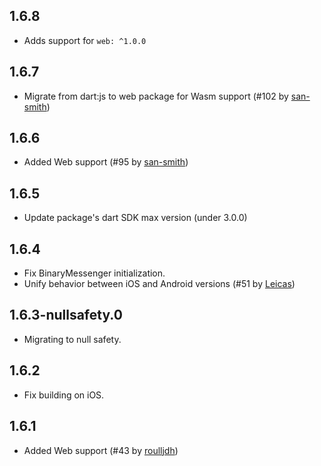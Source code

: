 ## 1.6.8

- Adds support for `web: ^1.0.0`

## 1.6.7

- Migrate from dart:js to web package for Wasm support (#102 by [san-smith](https://github.com/san-smith))

## 1.6.6

- Added Web support (#95 by [san-smith](https://github.com/san-smith))

## 1.6.5

- Update package's dart SDK max version (under 3.0.0)

## 1.6.4

- Fix BinaryMessenger initialization.
- Unify behavior between iOS and Android versions (#51 by [Leicas](https://github.com/Leicas))

## 1.6.3-nullsafety.0

- Migrating to null safety.

## 1.6.2

- Fix building on iOS.

## 1.6.1

- Added Web support (#43 by [roulljdh](https://github.com/roulljdh))